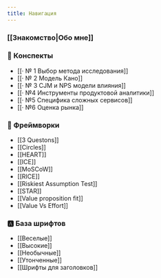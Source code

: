 ```yaml
---
title: Навигация
---
```


### [[Знакомство|Обо мне]]

### 📝 Конспекты 
- [[· № 1 Выбор метода исследования]]
- [[· № 2 Модель Кано]]
- [[· № 3 CJM и NPS модели влияния]]
- [[· №4 Инструменты продуктовой аналитики]]
- [[· №5 Специфика сложных сервисов]]
- [[· №6  Оценка рынка]]
### 🧩 Фреймворки
- [[3 Questons]]
- [[Circles]]
- [[HEART]]
- [[ICE]]
- [[MoSCoW]]
- [[RICE]]
- [[Riskiest Assumption Test]]
- [[STAR]]
- [[Value proposition fit]]
- [[Value Vs Effort]]

### 🅰️ База шрифтов
- [[Веселые]]
- [[Высокие]]
- [[Необычные]]
- [[Утонченные]]
- [[Шрифты для заголовков]]